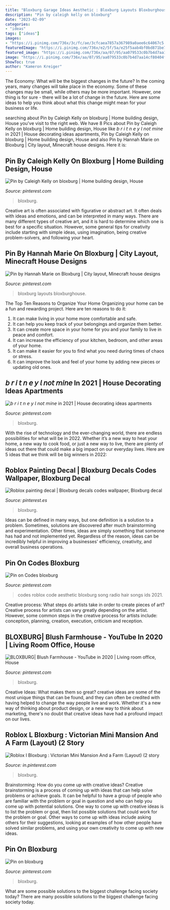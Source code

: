 ```yaml
---
title: "Bloxburg Garage Ideas Aesthetic : Bloxburg Layouts Bloxburghouse"
description: "Pin by caleigh kelly on bloxburg"
date: "2023-02-09"
categories:
- "ideas"
tags: ["ideas"]
images:
- "https://i.pinimg.com/736x/3c/fc/ae/3cfcaea7857a367989a0aee6c64067c5.jpg"
featuredImage: "https://i.pinimg.com/736x/e2/5f/5a/e25f5aab4bf0bd871be711320f8192be.jpg"
featured_image: "https://i.pinimg.com/736x/aa/07/95/aa079533c0b7b4d7aa14cf80404fbae4.jpg"
image: "https://i.pinimg.com/736x/aa/07/95/aa079533c0b7b4d7aa14cf80404fbae4.jpg"
ShowToc: true
author: "Kameron Kreiger"
---
```



The Economy: What will be the biggest changes in the future?
In the coming years, many changes will take place in the economy. Some of these changes may be small, while others may be more important. However, one thing is for sure - there will be a lot of change in the future. Here are some ideas to help you think about what this change might mean for your business or life.

	

		
searching about Pin by Caleigh Kelly on bloxburg | Home building design, House you've visit to the right web. We have 8 Pics about Pin by Caleigh Kelly on bloxburg | Home building design, House like 𝘣 𝘳 𝘪 𝘵 𝘯 𝘦 𝘺 𝘭 𝘯𝘰𝘵 𝘮𝘪𝘯𝘦 in 2021 | House decorating ideas apartments, Pin by Caleigh Kelly on bloxburg | Home building design, House and also Pin by Hannah Marie on Bloxburg | City layout, Minecraft house designs. Here it is:
		
    
## Pin By Caleigh Kelly On Bloxburg | Home Building Design, House

<img loading=lazy src="https://i.pinimg.com/736x/e2/5f/5a/e25f5aab4bf0bd871be711320f8192be.jpg" onerror="this.onerror=null;this.src='https://tse1.mm.bing.net/th?id=OIP.kUIqkkxM0ZUdnSqy8BpUAAHaD0&amp;pid=15.1';" alt="Pin by Caleigh Kelly on bloxburg | Home building design, House">

_Source: pinterest.com_

>bloxburg. 

	

Creative art is often associated with figurative or abstract art. It often deals with ideas and emotions, and can be interpreted in many ways. There are many different types of creative art, and it is hard to determine which one is best for a specific situation. However, some general tips for creativity include starting with simple ideas, using imagination, being creative problem-solvers, and following your heart.

    
## Pin By Hannah Marie On Bloxburg | City Layout, Minecraft House Designs

<img loading=lazy src="https://i.pinimg.com/736x/9c/62/01/9c6201cfddc282b65a2ebc1186922e7e.jpg" onerror="this.onerror=null;this.src='https://tse3.mm.bing.net/th?id=OIP.JmHxOVQARNJnaZT6Vs3lQQHaHa&amp;pid=15.1';" alt="Pin by Hannah Marie on Bloxburg | City layout, Minecraft house designs">

_Source: pinterest.com_

>bloxburg layouts bloxburghouse. 

	

The Top Ten Reasons to Organize Your Home
Organizing your home can be a fun and rewarding project. Here are ten reasons to do it: 
1. It can make living in your home more comfortable and safe.
2. It can help you keep track of your belongings and organize them better. 
3. It can create more space in your home for you and your family to live in peace and comfort. 
4. It can increase the efficiency of your kitchen, bedroom, and other areas of your home. 
5. It can make it easier for you to find what you need during times of chaos or stress. 
6. It can improve the look and feel of your home by adding new pieces or updating old ones. 

    
## 𝘣 𝘳 𝘪 𝘵 𝘯 𝘦 𝘺 𝘭 𝘯𝘰𝘵 𝘮𝘪𝘯𝘦 In 2021 | House Decorating Ideas Apartments

<img loading=lazy src="https://i.pinimg.com/736x/24/37/45/243745dcf586e2d808e50991f1a5692b.jpg" onerror="this.onerror=null;this.src='https://tse2.mm.bing.net/th?id=OIP.3J4QF_TG-Hc-EgQ2Vh9gAQHaEG&amp;pid=15.1';" alt="𝘣 𝘳 𝘪 𝘵 𝘯 𝘦 𝘺 𝘭 𝘯𝘰𝘵 𝘮𝘪𝘯𝘦 in 2021 | House decorating ideas apartments">

_Source: pinterest.com_

>bloxburg. 

	

With the rise of technology and the ever-changing world, there are endless possibilities for what will be in 2022. Whether it’s a new way to heat your home, a new way to cook food, or just a new way to live, there are plenty of ideas out there that could make a big impact on our everyday lives. Here are 5 ideas that we think will be big winners in 2022: 

    
## Roblox Painting Decal | Bloxburg Decals Codes Wallpaper, Bloxburg Decal

<img loading=lazy src="https://i.pinimg.com/736x/e1/75/95/e17595c440197118f7885dd3ddc1a079.jpg" onerror="this.onerror=null;this.src='https://tse2.mm.bing.net/th?id=OIP.RvarCINmHNhM0ttYBYMhQgHaG4&amp;pid=15.1';" alt="Roblox painting decal | Bloxburg decals codes wallpaper, Bloxburg decal">

_Source: pinterest.es_

>bloxburg. 

	

Ideas can be defined in many ways, but one definition is a solution to a problem. Sometimes, solutions are discovered after much brainstorming and experimentation. Other times, ideas are simply something that someone has had and not implemented yet. Regardless of the reason, ideas can be incredibly helpful in improving a businesses' efficiency, creativity, and overall business operations.

    
## Pin On Codes Bloxburg

<img loading=lazy src="https://i.pinimg.com/736x/3c/fc/ae/3cfcaea7857a367989a0aee6c64067c5.jpg" onerror="this.onerror=null;this.src='https://tse3.mm.bing.net/th?id=OIP.8KwBtjjHlfXW3urK6fNUoAHaNK&amp;pid=15.1';" alt="Pin on Codes bloxburg">

_Source: pinterest.com_

>codes roblox code aesthetic bloxburg song radio hair songs ids 2021. 

	

Creative process: What steps do artists take in order to create pieces of art?
Creative process for artists can vary greatly depending on the artist. However, some common steps in the creative process for artists include: conception, planning, creation, execution, criticism and reception.

    
## BLOXBURG| Blush Farmhouse - YouTube In 2020 | Living Room Office, House

<img loading=lazy src="https://i.pinimg.com/736x/86/a7/a3/86a7a3f6e950c217e8cc38673140308b.jpg" onerror="this.onerror=null;this.src='https://tse3.mm.bing.net/th?id=OIP.yaReTbms7R09E3qRL4Hx8gHaFj&amp;pid=15.1';" alt="BLOXBURG| Blush Farmhouse - YouTube in 2020 | Living room office, House">

_Source: pinterest.com_

>bloxburg. 

	

Creative Ideas: What makes them so great?
creative ideas are some of the most unique things that can be found, and they can often be credited with having helped to change the way people live and work. Whether it's a new way of thinking about product design, or a new way to think about marketing, there's no doubt that creative ideas have had a profound impact on our lives.

    
## Roblox L Bloxburg : Victorian Mini Mansion And A Farm (Layout) (2 Story

<img loading=lazy src="https://i.pinimg.com/736x/86/39/70/86397062dd39252a5efb2560e83914fd.jpg" onerror="this.onerror=null;this.src='https://tse3.mm.bing.net/th?id=OIP.YXoeYXsjyKedIxrEVD284QHaD3&amp;pid=15.1';" alt="Roblox l Bloxburg : Victorian Mini Mansion And a Farm (Layout) (2 story">

_Source: in.pinterest.com_

>bloxburg. 

	

Brainstorming: How do you come up with creative ideas?
Creative brainstorming is a process of coming up with ideas that can help solve problems or achieve goals. It can be helpful to have a group of people who are familiar with the problem or goal in question and who can help you come up with potential solutions. One way to come up with creative ideas is to list the problem or goal, then list possible solutions that could work for the problem or goal. Other ways to come up with ideas include asking others for their suggestions, looking at examples of how other people have solved similar problems, and using your own creativity to come up with new ideas.

    
## Pin On Bloxburg

<img loading=lazy src="https://i.pinimg.com/736x/aa/07/95/aa079533c0b7b4d7aa14cf80404fbae4.jpg" onerror="this.onerror=null;this.src='https://tse1.mm.bing.net/th?id=OIP.Uc0VsBN4NHRPFsEsmZmyMAHaKk&amp;pid=15.1';" alt="Pin on bloxburg">

_Source: pinterest.com_

>bloxburg. 

	

What are some possible solutions to the biggest challenge facing society today?
There are many possible solutions to the biggest challenge facing society today.

